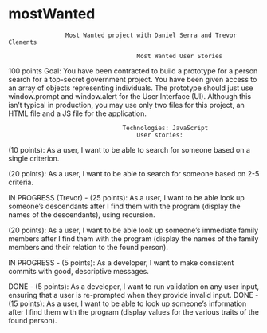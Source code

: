 # mostWanted
					Most Wanted project with Daniel Serra and Trevor Clements

										Most Wanted User Stories
100 points
Goal: You have been contracted to build a prototype for a person search for a top-secret government 
	project. You have been given access to an array of objects representing individuals. The prototype should just
	use window.prompt and window.alert for the User Interface (UI). Although this isn’t typical in production, you may 
	use only two files for this project, an HTML file and a JS file for the application.


									Technologies: JavaScript
										User stories:

(10 points): As a user, I want to be able to search for someone based on a single criterion.

(20 points): As a user, I want to be able to search for someone based on 2-5 criteria.

IN PROGRESS (Trevor) - (25 points): As a user, I want to be able look up someone’s descendants after I find them with 
	the program (display the names of the descendants), using recursion.

(20 points): As a user, I want to be able look up someone’s immediate family members after I 
	find them with the program (display the names of the family members and their relation to the found person).


IN PROGRESS - (5 points): As a developer, I want to make consistent commits with good, descriptive messages.

DONE - (5 points): As a developer, I want to run validation on any user input, ensuring that a user is re-prompted when they provide invalid input.
DONE - (15 points): As a user, I want to be able to look up someone’s information after I find them with the program (display values for the various traits of the found person).